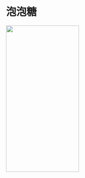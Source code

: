 # 泡泡糖


<!-- 例：原始图片若为“宽>高”，强行设为正方形会变形 -->
<img src="https://tzyy-1330068502.cos.ap-beijing.myqcloud.com/a65ddb7aad3369bb9bba756fa7cdeda1.png" width="200" height="400">
